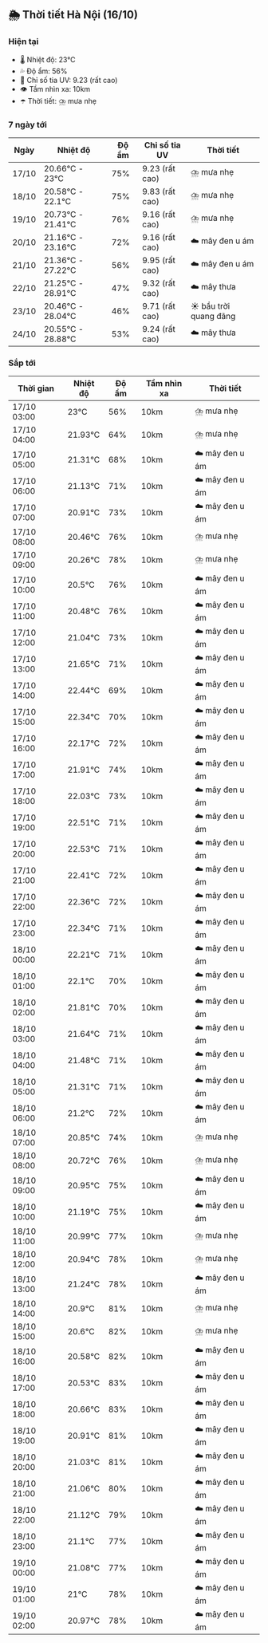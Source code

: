 ## 🌦️ Thời tiết Hà Nội (16/10)

### Hiện tại

- 🌡️ Nhiệt độ: 23℃
- 💦 Độ ẩm: 56%
- 🌟 Chỉ số tia UV: 9.23 (rất cao)
- 👁️ Tầm nhìn xa: 10km
- ☂️ Thời tiết: ⛈️ mưa nhẹ

### 7 ngày tới

| Ngày | Nhiệt độ | Độ ẩm | Chỉ số tia UV | Thời tiết |
| --- | --- | --- | --- | --- |
| 17/10 | 20.66℃ - 23℃ | 75% | 9.23 (rất cao) | ⛈️ mưa nhẹ |
| 18/10 | 20.58℃ - 22.1℃ | 75% | 9.83 (rất cao) | ⛈️ mưa nhẹ |
| 19/10 | 20.73℃ - 21.41℃ | 76% | 9.16 (rất cao) | ⛈️ mưa nhẹ |
| 20/10 | 21.16℃ - 23.16℃ | 72% | 9.16 (rất cao) | ☁️ mây đen u ám |
| 21/10 | 21.36℃ - 27.22℃ | 56% | 9.95 (rất cao) | ☁️ mây đen u ám |
| 22/10 | 21.25℃ - 28.91℃ | 47% | 9.32 (rất cao) | ☁️ mây thưa |
| 23/10 | 20.46℃ - 28.04℃ | 46% | 9.71 (rất cao) | ☀️ bầu trời quang đãng |
| 24/10 | 20.55℃ - 28.88℃ | 53% | 9.24 (rất cao) | ☁️ mây thưa |

### Sắp tới

| Thời gian | Nhiệt độ | Độ ẩm | Tầm nhìn xa | Thời tiết |
| --- | --- | --- | --- | --- |
| 17/10 03:00 | 23℃ | 56% | 10km | ⛈️ mưa nhẹ |
| 17/10 04:00 | 21.93℃ | 64% | 10km | ⛈️ mưa nhẹ |
| 17/10 05:00 | 21.31℃ | 68% | 10km | ☁️ mây đen u ám |
| 17/10 06:00 | 21.13℃ | 71% | 10km | ☁️ mây đen u ám |
| 17/10 07:00 | 20.91℃ | 73% | 10km | ☁️ mây đen u ám |
| 17/10 08:00 | 20.46℃ | 76% | 10km | ⛈️ mưa nhẹ |
| 17/10 09:00 | 20.26℃ | 78% | 10km | ⛈️ mưa nhẹ |
| 17/10 10:00 | 20.5℃ | 76% | 10km | ☁️ mây đen u ám |
| 17/10 11:00 | 20.48℃ | 76% | 10km | ☁️ mây đen u ám |
| 17/10 12:00 | 21.04℃ | 73% | 10km | ☁️ mây đen u ám |
| 17/10 13:00 | 21.65℃ | 71% | 10km | ☁️ mây đen u ám |
| 17/10 14:00 | 22.44℃ | 69% | 10km | ☁️ mây đen u ám |
| 17/10 15:00 | 22.34℃ | 70% | 10km | ☁️ mây đen u ám |
| 17/10 16:00 | 22.17℃ | 72% | 10km | ☁️ mây đen u ám |
| 17/10 17:00 | 21.91℃ | 74% | 10km | ☁️ mây đen u ám |
| 17/10 18:00 | 22.03℃ | 73% | 10km | ☁️ mây đen u ám |
| 17/10 19:00 | 22.51℃ | 71% | 10km | ☁️ mây đen u ám |
| 17/10 20:00 | 22.53℃ | 71% | 10km | ☁️ mây đen u ám |
| 17/10 21:00 | 22.41℃ | 72% | 10km | ☁️ mây đen u ám |
| 17/10 22:00 | 22.36℃ | 72% | 10km | ☁️ mây đen u ám |
| 17/10 23:00 | 22.34℃ | 71% | 10km | ☁️ mây đen u ám |
| 18/10 00:00 | 22.21℃ | 71% | 10km | ☁️ mây đen u ám |
| 18/10 01:00 | 22.1℃ | 70% | 10km | ☁️ mây đen u ám |
| 18/10 02:00 | 21.81℃ | 70% | 10km | ☁️ mây đen u ám |
| 18/10 03:00 | 21.64℃ | 71% | 10km | ☁️ mây đen u ám |
| 18/10 04:00 | 21.48℃ | 71% | 10km | ☁️ mây đen u ám |
| 18/10 05:00 | 21.31℃ | 71% | 10km | ☁️ mây đen u ám |
| 18/10 06:00 | 21.2℃ | 72% | 10km | ☁️ mây đen u ám |
| 18/10 07:00 | 20.85℃ | 74% | 10km | ⛈️ mưa nhẹ |
| 18/10 08:00 | 20.72℃ | 76% | 10km | ⛈️ mưa nhẹ |
| 18/10 09:00 | 20.95℃ | 75% | 10km | ☁️ mây đen u ám |
| 18/10 10:00 | 21.19℃ | 75% | 10km | ☁️ mây đen u ám |
| 18/10 11:00 | 20.99℃ | 77% | 10km | ⛈️ mưa nhẹ |
| 18/10 12:00 | 20.94℃ | 78% | 10km | ⛈️ mưa nhẹ |
| 18/10 13:00 | 21.24℃ | 78% | 10km | ☁️ mây đen u ám |
| 18/10 14:00 | 20.9℃ | 81% | 10km | ⛈️ mưa nhẹ |
| 18/10 15:00 | 20.6℃ | 82% | 10km | ⛈️ mưa nhẹ |
| 18/10 16:00 | 20.58℃ | 82% | 10km | ☁️ mây đen u ám |
| 18/10 17:00 | 20.53℃ | 83% | 10km | ☁️ mây đen u ám |
| 18/10 18:00 | 20.66℃ | 83% | 10km | ☁️ mây đen u ám |
| 18/10 19:00 | 20.91℃ | 81% | 10km | ☁️ mây đen u ám |
| 18/10 20:00 | 21.03℃ | 81% | 10km | ☁️ mây đen u ám |
| 18/10 21:00 | 21.06℃ | 80% | 10km | ☁️ mây đen u ám |
| 18/10 22:00 | 21.12℃ | 79% | 10km | ☁️ mây đen u ám |
| 18/10 23:00 | 21.1℃ | 77% | 10km | ☁️ mây đen u ám |
| 19/10 00:00 | 21.08℃ | 77% | 10km | ☁️ mây đen u ám |
| 19/10 01:00 | 21℃ | 78% | 10km | ☁️ mây đen u ám |
| 19/10 02:00 | 20.97℃ | 78% | 10km | ☁️ mây đen u ám |
